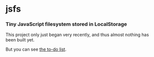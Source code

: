 
# jsfs

### Tiny JavaScript filesystem stored in LocalStorage

This project only just began very recently, and thus almost
nothing has been built yet.

But you can see [the to-do list](TODO.md).

